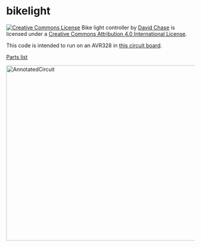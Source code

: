 # bikelight

<a rel="license" href="http://creativecommons.org/licenses/by/4.0/">
<img alt="Creative Commons License" style="border-width:0" src="https://i.creativecommons.org/l/by/4.0/88x31.png" /></a>
<span xmlns:dct="http://purl.org/dc/terms/" href="http://purl.org/dc/dcmitype/Text" property="dct:title" rel="dct:type">Bike light controller</span> by <a xmlns:cc="http://creativecommons.org/ns#" href="https://github.com/dr2chase/bikelight" property="cc:attributionName" rel="cc:attributionURL">David Chase</a> is licensed under a <a rel="license" href="http://creativecommons.org/licenses/by/4.0/">Creative Commons Attribution 4.0 International License</a>.

This code is intended to run on an AVR328 in [this circuit board](https://oshpark.com/shared_projects/BHEdGUTa).

[Parts list](https://docs.google.com/spreadsheets/d/1mQJT0Zcqhx5PFvLVMCGu2ovhkRw-4aj0jE8qOonMg7g/edit?usp=sharing)

<a href="https://www.flickr.com/photos/dr2chase/16524066238" title="AnnotatedCircuit by David Chase, on Flickr"><img src="https://farm9.staticflickr.com/8583/16524066238_d26186a98c_z.jpg" width="640" height="470" alt="AnnotatedCircuit"></a>
